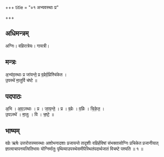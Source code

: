+++
title = "०१ अभ्यवस्थाः प्र"

+++
## अधिमन्त्रम्
अग्निः। वव्रिरात्रेयः। गायत्री।

## मन्त्रः
अ॒भ्य॑व॒स्थाः प्र जा॑यन्ते॒ प्र व॒व्रेर्व॒व्रिश्चि॑केत ।  
उ॒पस्थे॑ मा॒तुर्वि च॑ष्टे ॥

## पदपाठः
अ॒भि । अ॒व॒ऽस्थाः । प्र । जा॒य॒न्ते॒ । प्र । व॒व्रेः । व॒व्रिः । चि॒के॒त॒ ।  
उ॒पऽस्थे॑ । मा॒तुः । वि । च॒ष्टे॒ ॥

## भाष्यम्
वव्रेः ऋषेः उत्तरोत्तरमवस्थाः अशोभनादशाः प्रजायन्ते तादृशीः वव्रिर्हविषां संभक्तासोग्निः प्रचिकेत प्रजानीयात् ज्ञात्वाचापनयत्वितिभावः योग्निर्मातुः पृथिव्याउपस्थेसमीपेस्थितंपदार्थजातं विचष्टे पश्यति ॥ १ ॥